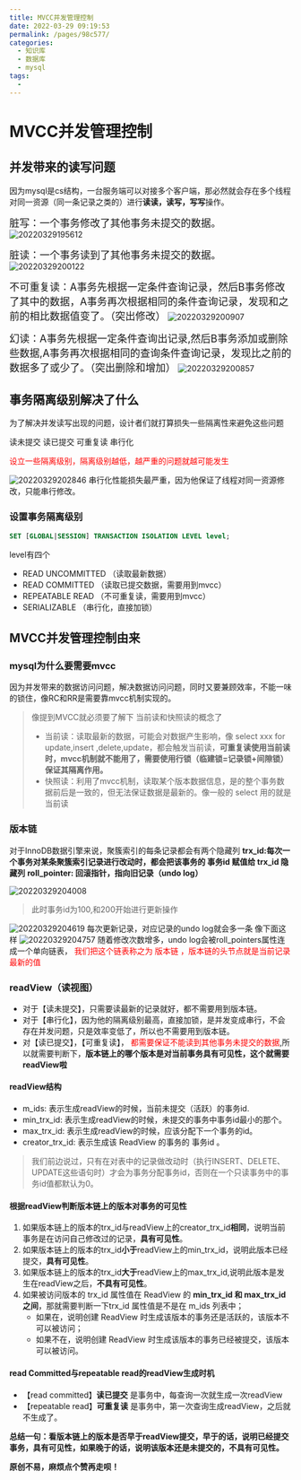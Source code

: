```yaml
---
title: MVCC并发管理控制
date: 2022-03-29 09:19:53
permalink: /pages/98c577/
categories:
  - 知识库
  - 数据库
  - mysql
tags:
  - 
---
```


# MVCC并发管理控制

## 并发带来的读写问题

因为mysql是cs结构，一台服务端可以对接多个客户端，那必然就会存在多个线程对同一资源（同一条记录之类的）进行**读读，读写，写写**操作。

<font size= 4>脏写：一个事务修改了其他事务未提交的数据。</font>
![20220329195612](https://img.ggball.top/picGo/20220329195612.png)

<font size= 4> 脏读：一个事务读到了其他事务未提交的数据。</font>
![20220329200122](https://img.ggball.top/picGo/20220329200122.png)

<font size= 4>不可重复读：A事务先根据一定条件查询记录，然后B事务修改了其中的数据，A事务再次根据相同的条件查询记录，发现和之前的相比数据值变了。（突出修改）</font>
![20220329200907](https://img.ggball.top/picGo/20220329200907.png)

<font size= 4>幻读：A事务先根据一定条件查询出记录,然后B事务添加或删除些数据,A事务再次根据相同的查询条件查询记录，发现比之前的数据多了或少了。（突出删除和增加）</font>
![20220329200857](https://img.ggball.top/picGo/20220329200857.png)

## 事务隔离级别解决了什么

为了解决并发读写出现的问题，设计者们就打算损失一些隔离性来避免这些问题

读未提交
读已提交
可重复读
串行化

<font color= red>设立一些隔离级别，隔离级别越低，越严重的问题就越可能发生</font>

![20220329202846](https://img.ggball.top/picGo/20220329202846.png)
串行化性能损失最严重，因为他保证了线程对同一资源修改，只能串行修改。

### 设置事务隔离级别

```sql
SET [GLOBAL|SESSION] TRANSACTION ISOLATION LEVEL level;
```

level有四个
- READ UNCOMMITTED （读取最新数据）
- READ COMMITTED  （读取已提交数据，需要用到mvcc）
- REPEATABLE READ  （不可重复读，需要用到mvcc）
- SERIALIZABLE （串行化，直接加锁）


## MVCC并发管理控制由来

### mysql为什么要需要mvcc

因为并发带来的数据访问问题，解决数据访问问题，同时又要兼顾效率，不能一味的锁住，像RC和RR是需要靠mvcc机制实现的。
>像提到MVCC就必须要了解下 当前读和快照读的概念了
> - 当前读：读取最新的数据，可能会对数据产生影响，像 select xxx for update,insert ,delete,update，都会触发当前读，**可重复读使用当前读时，mvcc机制就不能用了，需要使用行锁（临建锁=记录锁+间隙锁）保证其隔离作用。**
> - 快照读：利用了mvcc机制，读取某个版本数据信息，是的整个事务数据前后是一致的，但无法保证数据是最新的。像一般的 select 用的就是当前读

### 版本链

对于InnoDB数据引擎来说，聚簇索引的每条记录都会有两个隐藏列
**trx_id:每次一个事务对某条聚簇索引记录进行改动时，都会把该事务的 事务id 赋值给 trx_id 隐藏列**
**roll_pointer: 回滚指针，指向旧记录（undo log）**

![20220329204008](https://img.ggball.top/picGo/20220329204008.png)
> 此时事务id为100,和200开始进行更新操作

![20220329204619](https://img.ggball.top/picGo/20220329204619.png)
每次更新记录，对应记录的undo log就会多一条 像下面这样
![20220329204757](https://img.ggball.top/picGo/20220329204757.png)
随着修改次数增多，undo log会被roll_pointers属性连成一个单向链表，<font color= red> 我们把这个链表称之为 版本链 ，版本链的头节点就是当前记录最新的值</font>

### readView（读视图）

- 对于【读未提交】，只需要读最新的记录就好，都不需要用到版本链。
- 对于【串行化】，因为他的隔离级别最高，直接加锁，是并发变成串行，不会存在并发问题，只是效率变低了，所以也不需要用到版本链。
- 对【读已提交】，【可重复读】， <font color= red> 都需要保证不能读到其他事务未提交的数据</font>,所以就需要判断下，**版本链上的哪个版本是对当前事务具有可见性，这个就需要readView啦**

#### readView结构

- m_ids: 表示生成readView的时候，当前未提交（活跃）的事务id.
- min_trx_id: 表示生成readView的时候，未提交的事务中事务id最小的那个。
- max_trx_id: 表示生成readView的时候，应该分配下一个事务的id。
- creator_trx_id: 表示生成该 ReadView 的事务的 事务id 。

> 我们前边说过，只有在对表中的记录做改动时（执行INSERT、DELETE、UPDATE这些语句时）才会为事务分配事务id，否则在一个只读事务中的事务id值都默认为0。

#### 根据readView判断版本链上的版本对事务的可见性

1. 如果版本链上的版本的trx_id与readView上的creator_trx_id**相同**，说明当前事务是在访问自己修改过的记录，**具有可见性**。
2. 如果版本链上的版本的trx_id**小于**readView上的min_trx_id，说明此版本已经提交，**具有可见性**。
3. 如果版本链上的版本的trx_id**大于**readView上的max_trx_id,说明此版本是发生在readView之后，**不具有可见性**。
4. 如果被访问版本的 trx_id 属性值在 ReadView 的 **min_trx_id 和 max_trx_id 之间**，那就需要判断一下trx_id 属性值是不是在 m_ids 列表中；
   - 如果在，说明创建 ReadView 时生成该版本的事务还是活跃的，该版本不可以被访问；
   - 如果不在，说明创建 ReadView 时生成该版本的事务已经被提交，该版本可以被访问。

#### read Committed与repeatable read的readView生成时机

- 【read committed】**读已提交** 是事务中，每查询一次就生成一次readView
- 【repeatable read】**可重复读** 是事务中，第一次查询生成readView，之后就不生成了。

**总结一句：看版本链上的版本是否早于readView提交，早于的话，说明已经提交事务，具有可见性，如果晚于的话，说明该版本还是未提交的，不具有可见性。**

**原创不易，麻烦点个赞​再走呗！**

